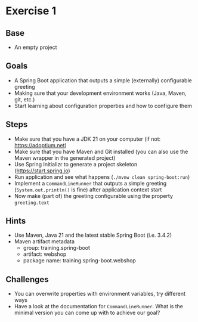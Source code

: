 # Exercise 1

## Base
- An empty project

## Goals
- A Spring Boot application that outputs a simple (externally) configurable greeting
- Making sure that your development environment works (Java, Maven, git, etc.)
- Start learning about configuration properties and how to configure them

## Steps
- Make sure that you have a JDK 21 on your computer (if not: https://adoptium.net)
- Make sure that you have Maven and Git installed (you can also use the Maven wrapper in the generated project)
- Use Spring Initializr to generate a project skeleton (https://start.spring.io)
- Run application and see what happens (`./mvnw clean spring-boot:run`)
- Implement a `CommandLineRunner` that outputs a simple greeting (`System.out.println()` is fine) after application context start 
- Now make (part of) the greeting configurable using the property `greeting.text`

## Hints
- Use Maven, Java 21 and the latest stable Spring Boot (i.e. 3.4.2)
- Maven artifact metadata
    - group: training.spring-boot
    - artifact: webshop
    - package name: training.spring-boot.webshop

## Challenges
- You can overwrite properties with environment variables, try different ways
- Have a look at the documentation for `CommandLineRunner`. What is the minimal version you can come up with to achieve our goal?